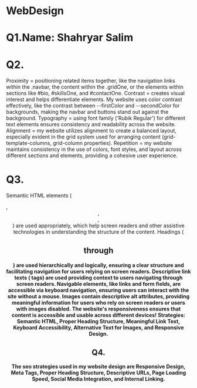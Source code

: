 # WebDesign
# Q1.Name: Shahryar Salim
# Q2. 
Proximity = positioning related items together, like the navigation links within the .navbar, the content within the .gridOne, or the elements within sections like #bio, #skillsOne, and #contactOne.
Contrast = creates visual interest and helps differentiate elements. My website uses color contrast effectively, like the contrast between --firstColor and --secondColor for backgrounds, making the navbar and buttons stand out against the background.
Typography = using font family ('Rubik Regular') for different text elements ensures consistency and readability across the website.
Alignment = my website utilizes alignment to create a balanced layout, especially evident in the grid system used for arranging content (grid-template-columns, grid-column properties).
Repetition = my website maintains consistency in the use of colors, font styles, and layout across different sections and elements, providing a cohesive user experience.
# Q3. 
Semantic HTML elements (<nav>, <header>, <main>, <footer>) are used appropriately, which help screen readers and other assistive technologies in understanding the structure of the content.
Headings (<h1> through <h4>) are used hierarchically and logically, ensuring a clear structure and facilitating navigation for users relying on screen readers.
Descriptive link texts (<a> tags) are used providing context to users navigating through screen readers.
Navigable elements, like links and form fields, are accessible via keyboard navigation, ensuring users can interact with the site without a mouse.
Images contain descriptive alt attributes, providing meaningful information for users who rely on screen readers or users with images disabled.
The website's responsiveness ensures that content is accessible and usable across different devices!
Strategies: Semantic HTML, Proper Heading Structure, Meaningful Link Text, Keyboard Accessibility, Alternative Text for Images, and Responsive Design.
# Q4. 
The seo strategies used in my website design are Responsive Design, Meta Tags, Proper Heading Structure, Descriptive URLs, Page Loading Speed, Social Media Integration, and Internal Linking.
